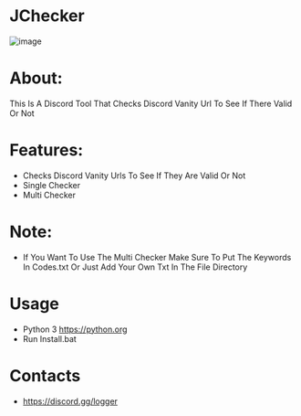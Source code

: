 # JChecker
![image](https://user-images.githubusercontent.com/106576578/182470088-3388d726-2f37-4ba9-91b6-34944a7fc746.png)

# About:
This Is A Discord Tool  That Checks Discord Vanity Url To See If There Valid Or Not

# Features:
- Checks Discord Vanity Urls To See If They Are Valid Or Not
- Single Checker
- Multi Checker

# Note:
- If You Want To Use The Multi Checker Make Sure To Put The Keywords In Codes.txt Or Just Add Your Own Txt In The File Directory

# Usage
- Python 3  https://python.org
- Run Install.bat

# Contacts
- https://discord.gg/logger
